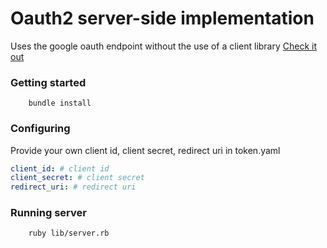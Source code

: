 # Oauth2 server-side implementation

Uses the google oauth endpoint without the use of a client library
[Check it out](https://oauth2-183700.appspot.com/)

### Getting started

        bundle install
### Configuring       
Provide your own client id, client secret, redirect uri
 in token.yaml
 ```yaml
client_id: # client id 
client_secret: # client secret 
redirect_uri: # redirect uri
```
 
### Running server

        ruby lib/server.rb

